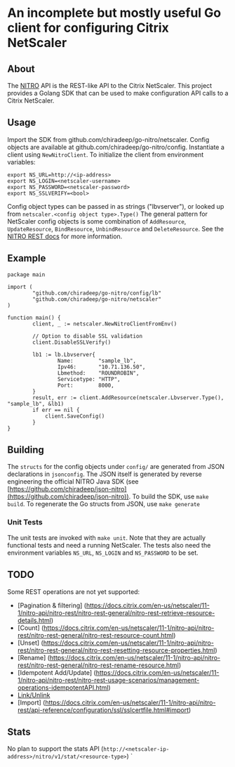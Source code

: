 # An incomplete but mostly useful Go client for configuring Citrix NetScaler

## About
The [NITRO](https://docs.citrix.com/en-us/netscaler/11-1/nitro-api/nitro-rest.html) API is the REST-like API to the Citrix NetScaler. This project provides a Golang SDK that can be used to make configuration API calls to a Citrix NetScaler.

## Usage
Import the SDK from github.com/chiradeep/go-nitro/netscaler. Config objects are available at github.com/chiradeep/go-nitro/config.
Instantiate a client using `NewNitroClient`. To initialize the client from environment variables:

```
export NS_URL=http://<ip-address>
export NS_LOGIN=<netscaler-username>
export NS_PASSWORD=<netscaler-password>
export NS_SSLVERIFY=<bool>
```

Config object types can be passed in as strings ("lbvserver"), or looked up from `netscaler.<config object type>.Type()`
The general pattern for NetScaler config objects is some combination of  `AddResource`, `UpdateResource`, `BindResource`, `UnbindResource` and `DeleteResource`. See the [NITRO REST docs](https://docs.citrix.com/en-us/netscaler/11-1/nitro-api/nitro-rest/nitro-rest-general.html) for more information.

## Example

```
package main

import (
        "github.com/chiradeep/go-nitro/config/lb"
        "github.com/chiradeep/go-nitro/netscaler"
)

function main() {
        client, _ := netscaler.NewNitroClientFromEnv()

        // Option to disable SSL validation
        client.DisableSSLVerify()

        lb1 := lb.Lbvserver{
                Name:        "sample_lb",
                Ipv46:       "10.71.136.50",
                Lbmethod:    "ROUNDROBIN",
                Servicetype: "HTTP",
                Port:        8000,
        }
        result, err := client.AddResource(netscaler.Lbvserver.Type(), "sample_lb", &lb1)
        if err == nil {
            client.SaveConfig()
        }
}

```

## Building
The `structs` for the config objects under `config/` are generated from JSON declarations in `jsonconfig`. The JSON itself is generated by reverse engineering the official NITRO Java SDK (see [https://github.com/chiradeep/json-nitro](https://github.com/chiradeep/json-nitro)).  To build the SDK, use `make build`. To regenerate the Go structs from JSON, use `make generate`

### Unit Tests
The unit tests are invoked with `make unit`. Note that they are actually functional tests and need a running NetScaler. The tests also need the environment variables `NS_URL`, `NS_LOGIN` and `NS_PASSWORD` to be set.


## TODO
Some REST operations are not yet supported:

* [Pagination & filtering] (https://docs.citrix.com/en-us/netscaler/11-1/nitro-api/nitro-rest/nitro-rest-general/nitro-rest-retrieve-resource-details.html)
* [Count] (https://docs.citrix.com/en-us/netscaler/11-1/nitro-api/nitro-rest/nitro-rest-general/nitro-rest-resource-count.html)
* [Unset] (https://docs.citrix.com/en-us/netscaler/11-1/nitro-api/nitro-rest/nitro-rest-general/nitro-rest-resetting-resource-properties.html)
* [Rename] (https://docs.citrix.com/en-us/netscaler/11-1/nitro-api/nitro-rest/nitro-rest-general/nitro-rest-rename-resource.html)
* [Idempotent Add/Update] (https://docs.citrix.com/en-us/netscaler/11-1/nitro-api/nitro-rest/nitro-rest-usage-scenarios/management-operations-idempotentAPI.html)
* [Link/Unlink](https://docs.citrix.com/en-us/netscaler/11-1/nitro-api/nitro-rest/api-reference/configuration/ssl/sslcertkey.html#link)
* [Import] (https://docs.citrix.com/en-us/netscaler/11-1/nitro-api/nitro-rest/api-reference/configuration/ssl/sslcertfile.html#import)

## Stats
No plan to support the stats API (`http://<netscaler-ip-address>/nitro/v1/stat/<resource-type>`)
`
